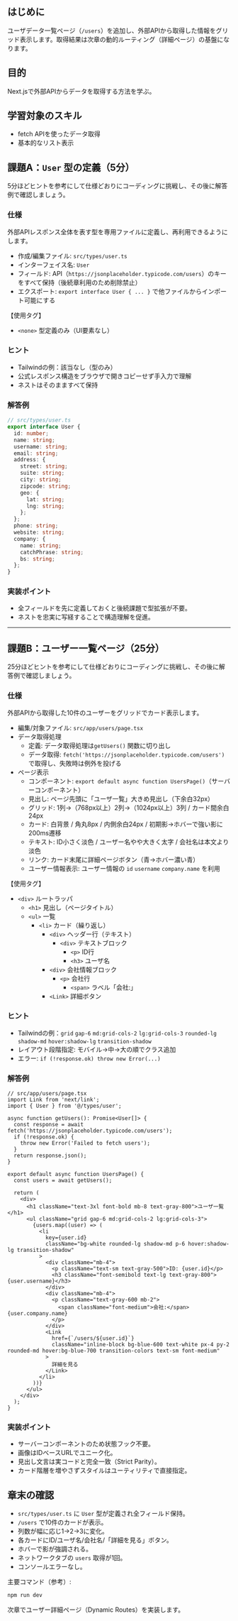 ## はじめに
ユーザデータ一覧ページ（`/users`）を追加し、外部APIから取得した情報をグリッド表示します。取得結果は次章の動的ルーティング（詳細ページ）の基盤になります。

## 目的

Next.jsで外部APIからデータを取得する方法を学ぶ。

## 学習対象のスキル

- fetch APIを使ったデータ取得
- 基本的なリスト表示

## 課題A：`User` 型の定義（5分）

5分ほどヒントを参考にして仕様どおりにコーディングに挑戦し、その後に解答例で確認しましょう。

### 仕様
外部APIレスポンス全体を表す型を専用ファイルに定義し、再利用できるようにします。

- 作成/編集ファイル: `src/types/user.ts`
- インターフェイス名: `User`
- フィールド: API（`https://jsonplaceholder.typicode.com/users`）のキーをすべて保持（後続章利用のため削除禁止）
- エクスポート: `export interface User { ... }` で他ファイルからインポート可能にする

【使用タグ】
 - `<none>` 型定義のみ（UI要素なし）

### ヒント
- Tailwindの例：該当なし（型のみ）
- 公式レスポンス構造をブラウザで開きコピーせず手入力で理解
- ネストはそのまますべて保持

### 解答例

```ts
// src/types/user.ts
export interface User {
  id: number;
  name: string;
  username: string;
  email: string;
  address: {
    street: string;
    suite: string;
    city: string;
    zipcode: string;
    geo: {
      lat: string;
      lng: string;
    };
  };
  phone: string;
  website: string;
  company: {
    name: string;
    catchPhrase: string;
    bs: string;
  };
}
```

### 実装ポイント
- 全フィールドを先に定義しておくと後続課題で型拡張が不要。
- ネストを忠実に写経することで構造理解を促進。

---

## 課題B：ユーザー一覧ページ（25分）

25分ほどヒントを参考にして仕様どおりにコーディングに挑戦し、その後に解答例で確認しましょう。

### 仕様
外部APIから取得した10件のユーザーをグリッドでカード表示します。

- 編集/対象ファイル: `src/app/users/page.tsx`
- データ取得処理
  - 定義: データ取得処理は`getUsers()` 関数に切り出し
  - データ取得: `fetch('https://jsonplaceholder.typicode.com/users')`で取得し、失敗時は例外を投げる
- ページ表示
  - コンポーネント: `export default async function UsersPage()`（サーバーコンポーネント）
  - 見出し: ページ先頭に「ユーザ一覧」大きめ見出し（下余白32px）
  - グリッド: 1列→（768px以上）2列→（1024px以上）3列 / カード間余白24px
  - カード: 白背景 / 角丸8px / 内側余白24px / 初期影→ホバーで強い影に200ms遷移
  - テキスト: ID小さく淡色 / ユーザー名やや大きく太字 / 会社名は本文より淡色
  - リンク: カード末尾に詳細ページボタン（青→ホバー濃い青）
  - ユーザー情報表示: ユーザー情報の `id` `username` `company.name` を利用

【使用タグ】
 - `<div>` ルートラッパ
   - `<h1>` 見出し（ページタイトル）
   - `<ul>` 一覧
     - `<li>` カード（繰り返し）
       - `<div>` ヘッダー行（テキスト）
         - `<div>` テキストブロック
           - `<p>` ID行
           - `<h3>` ユーザ名
       - `<div>` 会社情報ブロック
         - `<p>` 会社行
           - `<span>` ラベル「会社:」
       - `<Link>` 詳細ボタン

### ヒント
- Tailwindの例：`grid` `gap-6` `md:grid-cols-2` `lg:grid-cols-3` `rounded-lg` `shadow-md` `hover:shadow-lg` `transition-shadow`
- レイアウト段階指定: モバイル→中→大の順でクラス追加
- エラー: `if (!response.ok) throw new Error(...)`

### 解答例

```tsx
// src/app/users/page.tsx
import Link from 'next/link';
import { User } from '@/types/user';

async function getUsers(): Promise<User[]> {
  const response = await fetch('https://jsonplaceholder.typicode.com/users');
  if (!response.ok) {
    throw new Error('Failed to fetch users');
  }
  return response.json();
}

export default async function UsersPage() {
  const users = await getUsers();

  return (
    <div>
      <h1 className="text-3xl font-bold mb-8 text-gray-800">ユーザ一覧</h1>
      <ul className="grid gap-6 md:grid-cols-2 lg:grid-cols-3">
        {users.map((user) => (
          <li
            key={user.id}
            className="bg-white rounded-lg shadow-md p-6 hover:shadow-lg transition-shadow"
          >
            <div className="mb-4">
              <p className="text-sm text-gray-500">ID: {user.id}</p>
              <h3 className="font-semibold text-lg text-gray-800">{user.username}</h3>
            </div>
            <div className="mb-4">
              <p className="text-gray-600 mb-2">
                <span className="font-medium">会社:</span> {user.company.name}
              </p>
            </div>
            <Link
              href={`/users/${user.id}`}
              className="inline-block bg-blue-600 text-white px-4 py-2 rounded-md hover:bg-blue-700 transition-colors text-sm font-medium"
            >
              詳細を見る
            </Link>
          </li>
        ))}
      </ul>
    </div>
  );
}
```

### 実装ポイント
- サーバーコンポーネントのため状態フック不要。
- 画像はIDベースURLでユニーク化。
- 見出し文言は実コードと完全一致（Strict Parity）。
- カード階層を増やさずスタイルはユーティリティで直接指定。

## 章末の確認
- `src/types/user.ts` に `User` 型が定義され全フィールド保持。
- `/users` で10件のカードが表示。
- 列数が幅に応じ1→2→3に変化。
- 各カードにID/ユーザ名/会社名/「詳細を見る」ボタン。
- ホバーで影が強調される。
- ネットワークタブの `users` 取得が1回。
- コンソールエラーなし。

主要コマンド（参考）:
```bash
npm run dev
```

次章でユーザー詳細ページ（Dynamic Routes）を実装します。
